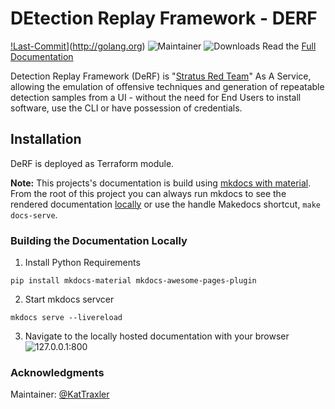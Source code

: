 # DEtection Replay Framework - DERF


[!Last-Commit](https://img.shields.io/github/last-commit/vectra-ai-research/derf-vectra-private)](http://golang.org)  ![Maintainer](https://img.shields.io/badge/maintainer-@KatTraxler) ![Downloads](https://img.shields.io/github/downloads/vectra-ai-research/derf-vectra-private/total)
Read the 
[Full Documentation](docs/index.md)

Detection Replay Framework (DeRF) is "[Stratus Red Team](https://github.com/DataDog/stratus-red-team)" As A Service, allowing the emulation of offensive techniques and generation of repeatable detection samples from a UI - without the need for End Users to install software, use the CLI or have possession of credentials.

## Installation
DeRF is deployed as Terraform module.


**Note:** This projects's documentation is build using [mkdocs with material](https://squidfunk.github.io/mkdocs-material/). From the root of this project you can always run mkdocs to see the rendered documentation [locally](http://localhost:8000) or use the handle Makedocs shortcut, `make docs-serve`.



### Building the Documentation Locally

1. Install Python Requirements
```
pip install mkdocs-material mkdocs-awesome-pages-plugin
```
2. Start mkdocs servcer
```
mkdocs serve --livereload
```
3. Navigate to the locally hosted documentation with your browser ![127.0.0.1:800](http://127.0.0.1:8000/)


### Acknowledgments

Maintainer: [@KatTraxler](https://twitter.com/nightmareJs)
